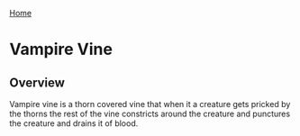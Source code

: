 [Home](../README.md)

# Vampire Vine

## Overview

Vampire vine is a thorn covered vine that when it a creature gets pricked by the thorns the rest of the vine constricts around the creature and punctures the creature and drains it of blood.